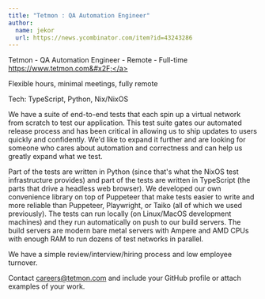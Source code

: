```yaml
---
title: "Tetmon : QA Automation Engineer"
author:
  name: jekor
  url: https://news.ycombinator.com/item?id=43243286
---
```

Tetmon - QA Automation Engineer - Remote - Full-time <a href="https:&#x2F;&#x2F;www.tetmon.com&#x2F;" rel="nofollow">https:&#x2F;&#x2F;www.tetmon.com&#x2F;</a>

Flexible hours, minimal meetings, fully remote

Tech: TypeScript, Python, Nix&#x2F;NixOS

We have a suite of end-to-end tests that each spin up a virtual network from scratch to test our application. This test suite gates our automated release process and has been critical in allowing us to ship updates to users quickly and confidently. We&#x27;d like to expand it further and are looking for someone who cares about automation and correctness and can help us greatly expand what we test.

Part of the tests are written in Python (since that&#x27;s what the NixOS test infrastructure provides) and part of the tests are written in TypeScript (the parts that drive a headless web browser). We developed our own convenience library on top of Puppeteer that make tests easier to write and more reliable than Puppeteer, Playwright, or Taiko (all of which we used previously). The tests can run locally (on Linux&#x2F;MacOS development machines) and they run automatically on push to our build servers. The build servers are modern bare metal servers with Ampere and AMD CPUs with enough RAM to run dozens of test networks in parallel.

We have a simple review&#x2F;interview&#x2F;hiring process and low employee turnover.

Contact careers@tetmon.com and include your GitHub profile or attach examples of your work.
<JobApplication />
